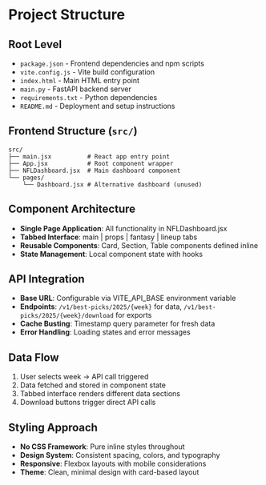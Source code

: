 # Project Structure

## Root Level
- `package.json` - Frontend dependencies and npm scripts
- `vite.config.js` - Vite build configuration
- `index.html` - Main HTML entry point
- `main.py` - FastAPI backend server
- `requirements.txt` - Python dependencies
- `README.md` - Deployment and setup instructions

## Frontend Structure (`src/`)
```
src/
├── main.jsx          # React app entry point
├── App.jsx           # Root component wrapper
├── NFLDashboard.jsx  # Main dashboard component
└── pages/
    └── Dashboard.jsx # Alternative dashboard (unused)
```

## Component Architecture
- **Single Page Application**: All functionality in NFLDashboard.jsx
- **Tabbed Interface**: main | props | fantasy | lineup tabs
- **Reusable Components**: Card, Section, Table components defined inline
- **State Management**: Local component state with hooks

## API Integration
- **Base URL**: Configurable via VITE_API_BASE environment variable
- **Endpoints**: `/v1/best-picks/2025/{week}` for data, `/v1/best-picks/2025/{week}/download` for exports
- **Cache Busting**: Timestamp query parameter for fresh data
- **Error Handling**: Loading states and error messages

## Data Flow
1. User selects week → API call triggered
2. Data fetched and stored in component state
3. Tabbed interface renders different data sections
4. Download buttons trigger direct API calls

## Styling Approach
- **No CSS Framework**: Pure inline styles throughout
- **Design System**: Consistent spacing, colors, and typography
- **Responsive**: Flexbox layouts with mobile considerations
- **Theme**: Clean, minimal design with card-based layout